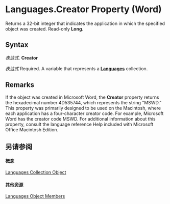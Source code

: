 
# Languages.Creator Property (Word)

Returns a 32-bit integer that indicates the application in which the specified object was created. Read-only  **Long**.


## Syntax

 _表达式_. **Creator**

 _表达式_ Required. A variable that represents a **[Languages](e3b1d3f3-de1b-d2fe-962f-5a589842d1b0.md)** collection.


## Remarks

If the object was created in Microsoft Word, the  **Creator** property returns the hexadecimal number 4D535744, which represents the string "MSWD." This property was primarily designed to be used on the Macintosh, where each application has a four-character creator code. For example, Microsoft Word has the creator code MSWD. For additional information about this property, consult the language reference Help included with Microsoft Office Macintosh Edition.


## 另请参阅


#### 概念


[Languages Collection Object](e3b1d3f3-de1b-d2fe-962f-5a589842d1b0.md)
#### 其他资源


[Languages Object Members](http://msdn.microsoft.com/library/f638245c-ca4c-5d4b-f118-d3c15f6ecd0e%28Office.15%29.aspx)
